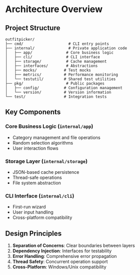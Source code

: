 # Architecture Overview

## Project Structure

```
outfitpicker/
├── cmd/                    # CLI entry points
├── internal/               # Private application code
│   ├── app/               # Core business logic
│   ├── cli/               # CLI interface
│   ├── storage/           # Cache management
│   ├── interfaces/        # Abstractions
│   ├── mocks/            # Test mocks
│   ├── metrics/          # Performance monitoring
│   └── testutil/         # Shared test utilities
├── pkg/                   # Public packages
│   ├── config/           # Configuration management
│   └── version/          # Version information
└── test/                 # Integration tests
```

## Key Components

### Core Business Logic (`internal/app`)
- Category management and file operations
- Random selection algorithms
- User interaction flows

### Storage Layer (`internal/storage`)
- JSON-based cache persistence
- Thread-safe operations
- File system abstraction

### CLI Interface (`internal/cli`)
- First-run wizard
- User input handling
- Cross-platform compatibility

## Design Principles

1. **Separation of Concerns**: Clear boundaries between layers
2. **Dependency Injection**: Interfaces for testability
3. **Error Handling**: Comprehensive error propagation
4. **Thread Safety**: Concurrent operation support
5. **Cross-Platform**: Windows/Unix compatibility